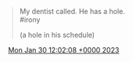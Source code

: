 > My dentist called\. He has a hole\.  
> \#irony  
>   
> \(a hole in his schedule\)

<img src="../../media/tweet.ico" width="12" /> [Mon Jan 30 12:02:08 +0000 2023](https://twitter.com/DromerDenker/status/1620029591921528836)